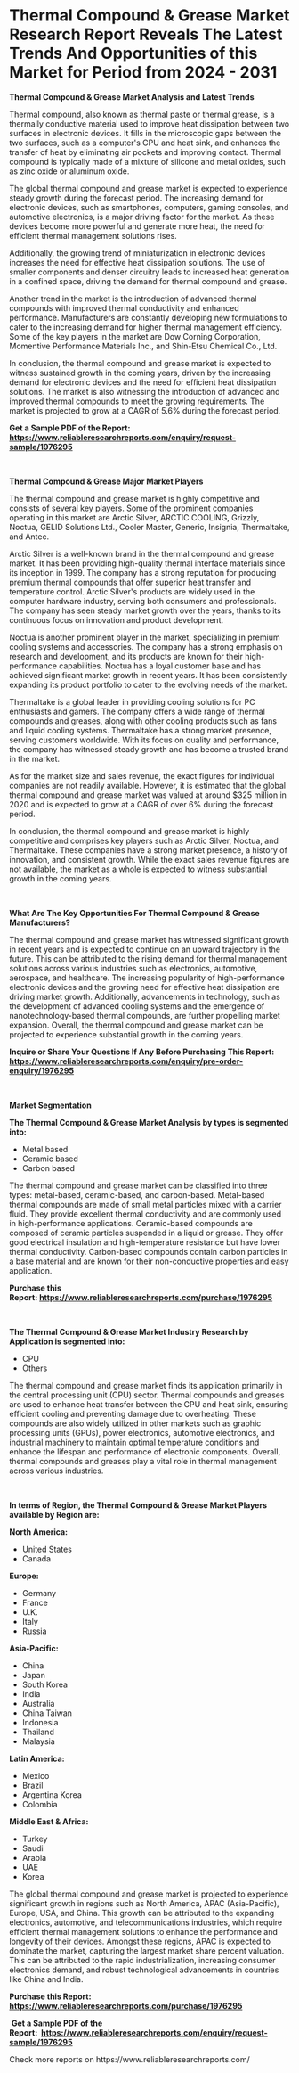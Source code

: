 <p><h1>Thermal Compound & Grease Market Research Report Reveals The Latest Trends And Opportunities of this Market for Period from 2024 - 2031</h1></p><p><strong>Thermal Compound & Grease Market Analysis and Latest Trends</strong></p>
<p><p>Thermal compound, also known as thermal paste or thermal grease, is a thermally conductive material used to improve heat dissipation between two surfaces in electronic devices. It fills in the microscopic gaps between the two surfaces, such as a computer's CPU and heat sink, and enhances the transfer of heat by eliminating air pockets and improving contact. Thermal compound is typically made of a mixture of silicone and metal oxides, such as zinc oxide or aluminum oxide.</p><p>The global thermal compound and grease market is expected to experience steady growth during the forecast period. The increasing demand for electronic devices, such as smartphones, computers, gaming consoles, and automotive electronics, is a major driving factor for the market. As these devices become more powerful and generate more heat, the need for efficient thermal management solutions rises.</p><p>Additionally, the growing trend of miniaturization in electronic devices increases the need for effective heat dissipation solutions. The use of smaller components and denser circuitry leads to increased heat generation in a confined space, driving the demand for thermal compound and grease.</p><p>Another trend in the market is the introduction of advanced thermal compounds with improved thermal conductivity and enhanced performance. Manufacturers are constantly developing new formulations to cater to the increasing demand for higher thermal management efficiency. Some of the key players in the market are Dow Corning Corporation, Momentive Performance Materials Inc., and Shin-Etsu Chemical Co., Ltd.</p><p>In conclusion, the thermal compound and grease market is expected to witness sustained growth in the coming years, driven by the increasing demand for electronic devices and the need for efficient heat dissipation solutions. The market is also witnessing the introduction of advanced and improved thermal compounds to meet the growing requirements. The market is projected to grow at a CAGR of 5.6% during the forecast period.</p></p>
<p><strong>Get a Sample PDF of the Report:&nbsp; <a href="https://www.reliableresearchreports.com/enquiry/request-sample/1976295">https://www.reliableresearchreports.com/enquiry/request-sample/1976295</a></strong></p>
<p>&nbsp;</p>
<p><strong>Thermal Compound & Grease Major Market Players</strong></p>
<p><p>The thermal compound and grease market is highly competitive and consists of several key players. Some of the prominent companies operating in this market are Arctic Silver, ARCTIC COOLING, Grizzly, Noctua, GELID Solutions Ltd., Cooler Master, Generic, Insignia, Thermaltake, and Antec.</p><p>Arctic Silver is a well-known brand in the thermal compound and grease market. It has been providing high-quality thermal interface materials since its inception in 1999. The company has a strong reputation for producing premium thermal compounds that offer superior heat transfer and temperature control. Arctic Silver's products are widely used in the computer hardware industry, serving both consumers and professionals. The company has seen steady market growth over the years, thanks to its continuous focus on innovation and product development.</p><p>Noctua is another prominent player in the market, specializing in premium cooling systems and accessories. The company has a strong emphasis on research and development, and its products are known for their high-performance capabilities. Noctua has a loyal customer base and has achieved significant market growth in recent years. It has been consistently expanding its product portfolio to cater to the evolving needs of the market.</p><p>Thermaltake is a global leader in providing cooling solutions for PC enthusiasts and gamers. The company offers a wide range of thermal compounds and greases, along with other cooling products such as fans and liquid cooling systems. Thermaltake has a strong market presence, serving customers worldwide. With its focus on quality and performance, the company has witnessed steady growth and has become a trusted brand in the market.</p><p>As for the market size and sales revenue, the exact figures for individual companies are not readily available. However, it is estimated that the global thermal compound and grease market was valued at around $325 million in 2020 and is expected to grow at a CAGR of over 6% during the forecast period.</p><p>In conclusion, the thermal compound and grease market is highly competitive and comprises key players such as Arctic Silver, Noctua, and Thermaltake. These companies have a strong market presence, a history of innovation, and consistent growth. While the exact sales revenue figures are not available, the market as a whole is expected to witness substantial growth in the coming years.</p></p>
<p>&nbsp;</p>
<p><strong>What Are The Key Opportunities For Thermal Compound & Grease Manufacturers?</strong></p>
<p><p>The thermal compound and grease market has witnessed significant growth in recent years and is expected to continue on an upward trajectory in the future. This can be attributed to the rising demand for thermal management solutions across various industries such as electronics, automotive, aerospace, and healthcare. The increasing popularity of high-performance electronic devices and the growing need for effective heat dissipation are driving market growth. Additionally, advancements in technology, such as the development of advanced cooling systems and the emergence of nanotechnology-based thermal compounds, are further propelling market expansion. Overall, the thermal compound and grease market can be projected to experience substantial growth in the coming years.</p></p>
<p><strong>Inquire or Share Your Questions If Any Before Purchasing This Report: <a href="https://www.reliableresearchreports.com/enquiry/pre-order-enquiry/1976295">https://www.reliableresearchreports.com/enquiry/pre-order-enquiry/1976295</a></strong></p>
<p>&nbsp;</p>
<p><strong>Market Segmentation</strong></p>
<p><strong>The Thermal Compound & Grease Market Analysis by types is segmented into:</strong></p>
<p><ul><li>Metal based</li><li>Ceramic based</li><li>Carbon based</li></ul></p>
<p><p>The thermal compound and grease market can be classified into three types: metal-based, ceramic-based, and carbon-based. Metal-based thermal compounds are made of small metal particles mixed with a carrier fluid. They provide excellent thermal conductivity and are commonly used in high-performance applications. Ceramic-based compounds are composed of ceramic particles suspended in a liquid or grease. They offer good electrical insulation and high-temperature resistance but have lower thermal conductivity. Carbon-based compounds contain carbon particles in a base material and are known for their non-conductive properties and easy application.</p></p>
<p><strong>Purchase this Report:&nbsp;<a href="https://www.reliableresearchreports.com/purchase/1976295">https://www.reliableresearchreports.com/purchase/1976295</a></strong></p>
<p>&nbsp;</p>
<p><strong>The Thermal Compound & Grease Market Industry Research by Application is segmented into:</strong></p>
<p><ul><li>CPU</li><li>Others</li></ul></p>
<p><p>The thermal compound and grease market finds its application primarily in the central processing unit (CPU) sector. Thermal compounds and greases are used to enhance heat transfer between the CPU and heat sink, ensuring efficient cooling and preventing damage due to overheating. These compounds are also widely utilized in other markets such as graphic processing units (GPUs), power electronics, automotive electronics, and industrial machinery to maintain optimal temperature conditions and enhance the lifespan and performance of electronic components. Overall, thermal compounds and greases play a vital role in thermal management across various industries.</p></p>
<p>&nbsp;</p>
<p><strong>In terms of Region, the Thermal Compound & Grease Market Players available by Region are:</strong></p>
<p>
    <p> <strong> North America: </strong>
        <ul>
            <li>United States</li>
            <li>Canada</li>
        </ul>
        </p> 
    <p> <strong> Europe: </strong>
        <ul>
            <li>Germany</li>
            <li>France</li>
            <li>U.K.</li>
            <li>Italy</li>
            <li>Russia</li>
        </ul>
        </p> 
    <p> <strong> Asia-Pacific: </strong>
        <ul>
            <li>China</li>
            <li>Japan</li>
            <li>South Korea</li>
            <li>India</li>
            <li>Australia</li>
            <li>China Taiwan</li>
            <li>Indonesia</li>
            <li>Thailand</li>
            <li>Malaysia</li>
        </ul>
        </p> 
    <p> <strong> Latin America: </strong>
        <ul>
            <li>Mexico</li>
            <li>Brazil</li>
            <li>Argentina Korea</li>
            <li>Colombia</li>
        </ul>
        </p> 
    <p> <strong> Middle East & Africa: </strong>
        <ul>
            <li>Turkey</li>
            <li>Saudi</li>
            <li>Arabia</li>
            <li>UAE</li>
            <li>Korea</li>
        </ul>
    </p>
    </p>
<p><p>The global thermal compound and grease market is projected to experience significant growth in regions such as North America, APAC (Asia-Pacific), Europe, USA, and China. This growth can be attributed to the expanding electronics, automotive, and telecommunications industries, which require efficient thermal management solutions to enhance the performance and longevity of their devices. Amongst these regions, APAC is expected to dominate the market, capturing the largest market share percent valuation. This can be attributed to the rapid industrialization, increasing consumer electronics demand, and robust technological advancements in countries like China and India.</p></p>
<p><strong>Purchase this Report: <a href="https://www.reliableresearchreports.com/purchase/1976295">https://www.reliableresearchreports.com/purchase/1976295</a></strong></p>
<p>&nbsp;<strong>Get a Sample PDF of the Report:&nbsp;&nbsp;<a href="https://www.reliableresearchreports.com/enquiry/request-sample/1976295">https://www.reliableresearchreports.com/enquiry/request-sample/1976295</a></strong></p>
<p><strong></strong></p>
<p>Check more reports on https://www.reliableresearchreports.com/</p>